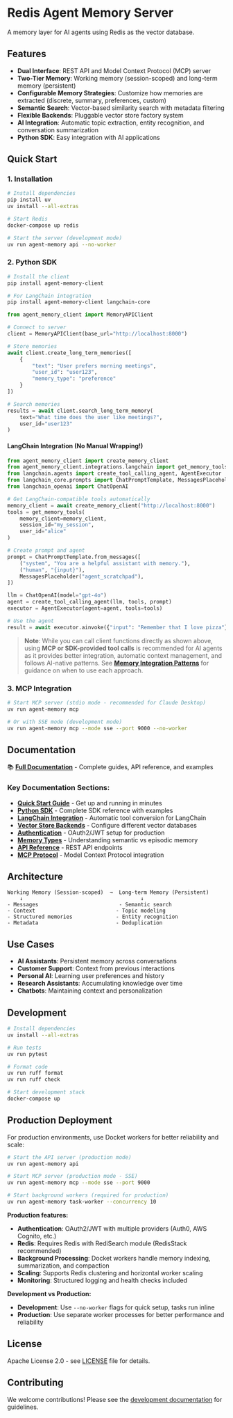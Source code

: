 # Redis Agent Memory Server

A memory layer for AI agents using Redis as the vector database.

## Features

- **Dual Interface**: REST API and Model Context Protocol (MCP) server
- **Two-Tier Memory**: Working memory (session-scoped) and long-term memory (persistent)
- **Configurable Memory Strategies**: Customize how memories are extracted (discrete, summary, preferences, custom)
- **Semantic Search**: Vector-based similarity search with metadata filtering
- **Flexible Backends**: Pluggable vector store factory system
- **AI Integration**: Automatic topic extraction, entity recognition, and conversation summarization
- **Python SDK**: Easy integration with AI applications

## Quick Start

### 1. Installation

```bash
# Install dependencies
pip install uv
uv install --all-extras

# Start Redis
docker-compose up redis

# Start the server (development mode)
uv run agent-memory api --no-worker
```

### 2. Python SDK

```bash
# Install the client
pip install agent-memory-client

# For LangChain integration
pip install agent-memory-client langchain-core
```

```python
from agent_memory_client import MemoryAPIClient

# Connect to server
client = MemoryAPIClient(base_url="http://localhost:8000")

# Store memories
await client.create_long_term_memories([
    {
        "text": "User prefers morning meetings",
        "user_id": "user123",
        "memory_type": "preference"
    }
])

# Search memories
results = await client.search_long_term_memory(
    text="What time does the user like meetings?",
    user_id="user123"
)
```

#### LangChain Integration (No Manual Wrapping!)

```python
from agent_memory_client import create_memory_client
from agent_memory_client.integrations.langchain import get_memory_tools
from langchain.agents import create_tool_calling_agent, AgentExecutor
from langchain_core.prompts import ChatPromptTemplate, MessagesPlaceholder
from langchain_openai import ChatOpenAI

# Get LangChain-compatible tools automatically
memory_client = await create_memory_client("http://localhost:8000")
tools = get_memory_tools(
    memory_client=memory_client,
    session_id="my_session",
    user_id="alice"
)

# Create prompt and agent
prompt = ChatPromptTemplate.from_messages([
    ("system", "You are a helpful assistant with memory."),
    ("human", "{input}"),
    MessagesPlaceholder("agent_scratchpad"),
])

llm = ChatOpenAI(model="gpt-4o")
agent = create_tool_calling_agent(llm, tools, prompt)
executor = AgentExecutor(agent=agent, tools=tools)

# Use the agent
result = await executor.ainvoke({"input": "Remember that I love pizza"})
```

> **Note**: While you can call client functions directly as shown above, using **MCP or SDK-provided tool calls** is recommended for AI agents as it provides better integration, automatic context management, and follows AI-native patterns. See **[Memory Integration Patterns](https://redis.github.io/agent-memory-server/memory-integration-patterns/)** for guidance on when to use each approach.

### 3. MCP Integration

```bash
# Start MCP server (stdio mode - recommended for Claude Desktop)
uv run agent-memory mcp

# Or with SSE mode (development mode)
uv run agent-memory mcp --mode sse --port 9000 --no-worker
```

## Documentation

📚 **[Full Documentation](https://redis.github.io/agent-memory-server/)** - Complete guides, API reference, and examples

### Key Documentation Sections:

- **[Quick Start Guide](https://redis.github.io/agent-memory-server/quick-start/)** - Get up and running in minutes
- **[Python SDK](https://redis.github.io/agent-memory-server/python-sdk/)** - Complete SDK reference with examples
- **[LangChain Integration](https://redis.github.io/agent-memory-server/langchain-integration/)** - Automatic tool conversion for LangChain
- **[Vector Store Backends](https://redis.github.io/agent-memory-server/vector-store-backends/)** - Configure different vector databases
- **[Authentication](https://redis.github.io/agent-memory-server/authentication/)** - OAuth2/JWT setup for production
- **[Memory Types](https://redis.github.io/agent-memory-server/memory-types/)** - Understanding semantic vs episodic memory
- **[API Reference](https://redis.github.io/agent-memory-server/api/)** - REST API endpoints
- **[MCP Protocol](https://redis.github.io/agent-memory-server/mcp/)** - Model Context Protocol integration

## Architecture

```
Working Memory (Session-scoped)  →  Long-term Memory (Persistent)
    ↓                                      ↓
- Messages                          - Semantic search
- Context                          - Topic modeling
- Structured memories              - Entity recognition
- Metadata                         - Deduplication
```

## Use Cases

- **AI Assistants**: Persistent memory across conversations
- **Customer Support**: Context from previous interactions
- **Personal AI**: Learning user preferences and history
- **Research Assistants**: Accumulating knowledge over time
- **Chatbots**: Maintaining context and personalization

## Development

```bash
# Install dependencies
uv install --all-extras

# Run tests
uv run pytest

# Format code
uv run ruff format
uv run ruff check

# Start development stack
docker-compose up
```

## Production Deployment

For production environments, use Docket workers for better reliability and scale:

```bash
# Start the API server (production mode)
uv run agent-memory api

# Start MCP server (production mode - SSE)
uv run agent-memory mcp --mode sse --port 9000

# Start background workers (required for production)
uv run agent-memory task-worker --concurrency 10
```

**Production features:**
- **Authentication**: OAuth2/JWT with multiple providers (Auth0, AWS Cognito, etc.)
- **Redis**: Requires Redis with RediSearch module (RedisStack recommended)
- **Background Processing**: Docket workers handle memory indexing, summarization, and compaction
- **Scaling**: Supports Redis clustering and horizontal worker scaling
- **Monitoring**: Structured logging and health checks included

**Development vs Production:**
- **Development**: Use `--no-worker` flags for quick setup, tasks run inline
- **Production**: Use separate worker processes for better performance and reliability

## License

Apache License 2.0 - see [LICENSE](LICENSE) file for details.

## Contributing

We welcome contributions! Please see the [development documentation](docs/development.md) for guidelines.
